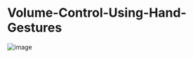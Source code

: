 # Volume-Control-Using-Hand-Gestures

![image](https://github.com/Alssymathews/Volume-Control-Using-Hand-Gestures/assets/127756589/f421ec20-dc7b-4136-a486-f65ec05b22aa)
